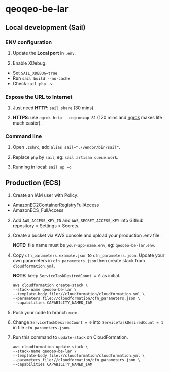 # qeoqeo-be-lar

## Local development (Sail)

### ENV configuration

1. Update the **Local port** in `.env`.

2. Enable XDebug.

-   Set `SAIL_XDEBUG=true`
-   Run `sail build --no-cache`
-   Check `sail php -v`

### Expose the URL to Internet

1. Just need **HTTP**: `sail share` (30 mins).

2. **HTTPS**: use `ngrok http --region=ap 81` (120 mins and [ngrok](https://ngrok.com) makes life much easier).

### Command line

1. Open `.zshrc`, add `alias sail="./vendor/bin/sail"`.

2. Replace `php` by `sail`, eg: `sail artisan queue:work`.

3. Running in local: `sail up -d`

## Production (ECS)

1. Create an IAM user with Policy:

-   AmazonEC2ContainerRegistryFullAccess
-   AmazonECS_FullAccess

2. Add `AWS_ACCESS_KEY_ID` and `AWS_SECRET_ACCESS_KEY` into Github repository > Settings > Secrets.

3. Create a bucket via AWS console and upload your production .env file.

    **NOTE:** file name must be `your-app-name.env`, eg: `qeoqeo-be-lar.env`.

4. Copy `cfn_parameters.example.json` to `cfn_parameters.json`. Update your own parameters in `cfn_parameters.json` then create stack from `cloudformation.yml`.

    **NOTE:** keep `ServiceTaskDesiredCount = 0` as initial.

    ```
    aws cloudformation create-stack \
    --stack-name qeoqeo-be-lar \
    --template-body file://cloudformation/cloudformation.yml \
    --parameters file://cloudformation/cfn_parameters.json \
    --capabilities CAPABILITY_NAMED_IAM
    ```

5. Push your code to branch `main`.

6. Change `ServiceTaskDesiredCount = 0` into `ServiceTaskDesiredCount = 1` in file `cfn_parameters.json`.

7. Run this command to `update-stack` on CloudFormation.

    ```
    aws cloudformation update-stack \
    --stack-name qeoqeo-be-lar \
    --template-body file://cloudformation/cloudformation.yml \
    --parameters file://cloudformation/cfn_parameters.json \
    --capabilities CAPABILITY_NAMED_IAM
    ```
